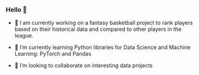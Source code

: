 ### Hello 👋

- 🔭 I am currently working on a fantasy basketball project to rank players based on their historical data and compared to other players in the league.

- 🌱 I’m currently learning Python libraries for Data Science and Machine Learning: PyTorch and Pandas

- 👯 I’m looking to collaborate on interesting data projects
